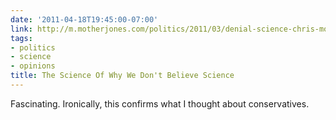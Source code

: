 ```yaml
---
date: '2011-04-18T19:45:00-07:00'
link: http://m.motherjones.com/politics/2011/03/denial-science-chris-mooney
tags:
- politics
- science
- opinions
title: The Science Of Why We Don't Believe Science
---
```


Fascinating. Ironically, this confirms what I thought about conservatives.

